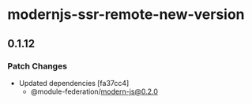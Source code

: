 # modernjs-ssr-remote-new-version

## 0.1.12

### Patch Changes

- Updated dependencies [fa37cc4]
  - @module-federation/modern-js@0.2.0
